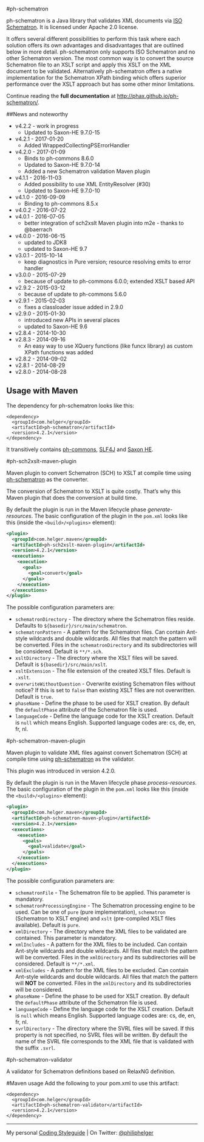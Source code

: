 #ph-schematron

ph-schematron is a Java library that validates XML documents via [ISO Schematron](http://www.schematron.com).
It is licensed under Apache 2.0 license.

It offers several different possibilities to perform this task where each solution offers its own advantages and disadvantages that are outlined below in more detail. ph-schematron only supports ISO Schematron and no other Schematron version.
The most common way is to convert the source Schematron file to an XSLT script and apply this XSLT on the XML document to be validated. Alternatively ph-schematron offers a native implementation for the Schematron XPath binding which offers superior performance over the XSLT approach but has some other minor limitations.

Continue reading the **full documentation** at http://phax.github.io/ph-schematron/.

##News and noteworthy

  * v4.2.2 - work in progress
    * Updated to Saxon-HE 9.7.0-15
  * v4.2.1 - 2017-01-20
    * Added WrappedCollectingPSErrorHandler
  * v4.2.0 - 2017-01-09
    * Binds to ph-commons 8.6.0
    * Updated to Saxon-HE 9.7.0-14
    * Added a new Schematron validation Maven plugin
  * v4.1.1 - 2016-11-03
    * Added possibility to use XML EntityResolver (#30)
    * Updated to Saxon-HE 9.7.0-10
  * v4.1.0 - 2016-09-09
    * Binding to ph-commons 8.5.x
  * v4.0.2 - 2016-07-22
  * v4.0.1 - 2016-07-05
    * better integration of sch2xslt Maven plugin into m2e - thanks to @baerrach
  * v4.0.0 - 2016-06-15
    * updated to JDK8
    * updated to Saxon-HE 9.7
  * v3.0.1 - 2015-10-14
    * keep diagnostics in Pure version; resource resolving emits to error handler
  * v3.0.0 - 2015-07-29
    * because of update to ph-commons 6.0.0; extended XSLT based API 
  * v2.9.2 - 2015-03-12
    * because of update to ph-commons 5.6.0 
  * v2.9.1 - 2015-02-03
    * fixes a classloader issue added in 2.9.0
  * v2.9.0 - 2015-01-30
    * introduced new APIs in several places
    * updated to Saxon-HE 9.6
  * v2.8.4 - 2014-10-30    
  * v2.8.3 - 2014-09-16
    * An easy way to use XQuery functions (like funcx library) as custom XPath functions was added
  * v2.8.2 - 2014-09-02
  * v2.8.1 - 2014-08-29
  * v2.8.0 - 2014-08-28

## Usage with Maven
The dependency for ph-schematron looks like this:
```
<dependency>
  <groupId>com.helger</groupId>
  <artifactId>ph-schematron</artifactId>
  <version>4.2.1</version>
</dependency>
```
It transitively contains [ph-commons](https://github.com/phax/ph-commons), [SLF4J](http://www.slf4j.org/) and [Saxon HE](http://saxon.sourceforge.net/).

#ph-sch2xslt-maven-plugin

Maven plugin to convert Schematron (SCH) to XSLT at compile time using [ph-schematron](https://github.com/phax/ph-schematron) as the converter.

The conversion of Schematron to XSLT is quite costly. That’s why this Maven plugin that does the conversion at build time. 

By default the plugin is run in the Maven lifecycle phase *generate-resources*. The basic configuration of the plugin in the `pom.xml` looks like this (inside the `<build>/<plugins>` element):
```xml
<plugin>
  <groupId>com.helger.maven</groupId>
  <artifactId>ph-sch2xslt-maven-plugin</artifactId>
  <version>4.2.1</version>
  <executions>
    <execution>
      <goals>
        <goal>convert</goal>
      </goals>
    </execution>
  </executions>
</plugin>
```
The possible configuration parameters are:
  * `schematronDirectory` - The directory where the Schematron files reside. Defaults to `${basedir}/src/main/schematron`.
  * `schematronPattern` - A pattern for the Schematron files. Can contain Ant-style wildcards and double wildcards. All files that match the pattern will be converted. Files in the `schematronDirectory` and its subdirectories will be considered. Default is `**/*.sch`.
  * `xsltDirectory` - The directory where the XSLT files will be saved. Default is `${basedir}/src/main/xslt`.
  * `xsltExtension` - The file extension of the created XSLT files. Default is `.xslt`.
  * `overwriteWithoutQuestion` - Overwrite existing Schematron files without notice? If this is set to `false` than existing XSLT files are not overwritten. Default is `true`.
  * `phaseName` - Define the phase to be used for XSLT creation. By default the `defaultPhase` attribute of the Schematron file is used.
  * `languageCode` - Define the language code for the XSLT creation. Default is `null` which means English. Supported language codes are: cs, de, en, fr, nl.

#ph-schematron-maven-plugin

Maven plugin to validate XML files against convert Schematron (SCH) at compile time using [ph-schematron](https://github.com/phax/ph-schematron) as the validator.

This plugin was introduced in version 4.2.0.

By default the plugin is run in the Maven lifecycle phase *process-resources*. The basic configuration of the plugin in the `pom.xml` looks like this (inside the `<build>/<plugins>` element):
```xml
<plugin>
  <groupId>com.helger.maven</groupId>
  <artifactId>ph-schematron-maven-plugin</artifactId>
  <version>4.2.1</version>
  <executions>
    <execution>
      <goals>
        <goal>validate</goal>
      </goals>
    </execution>
  </executions>
</plugin>
```
The possible configuration parameters are:
  * `schematronFile` - The Schematron file to be applied. This parameter is mandatory.
  * `schematronProcessingEngine` - The Schematron processing engine to be used. Can be one of `pure` (pure implementation), `schematron` (Schematron to XSLT engine) and `xslt` (pre-compiled XSLT files available). Default is `pure`.
  * `xmlDirectory` - The directory where the XML files to be validated are contained. This parameter is mandatory.
  * `xmlIncludes` - A pattern for the XML files to be included. Can contain Ant-style wildcards and double wildcards. All files that match the pattern will be converted. Files in the `xmlDirectory` and its subdirectories will be considered. Default is `**/*.xml`.
  * `xmlExcludes` - A pattern for the XML files to be excluded. Can contain Ant-style wildcards and double wildcards. All files that match the pattern will **NOT** be converted. Files in the `xmlDirectory` and its subdirectories will be considered.
  * `phaseName` - Define the phase to be used for XSLT creation. By default the `defaultPhase` attribute of the Schematron file is used.
  * `languageCode` - Define the language code for the XSLT creation. Default is `null` which means English. Supported language codes are: cs, de, en, fr, nl.
  * `svrlDirectory` - The directory where the SVRL files will be saved. If this property is not specified, no SVRL files will be written. By default the name of the SVRL file corresponds to the XML file that is validated with the suffix `.svrl`.

#ph-schematron-validator

A validator for Schematron definitions based on RelaxNG definition.

#Maven usage
Add the following to your pom.xml to use this artifact:
```
<dependency>
  <groupId>com.helger</groupId>
  <artifactId>ph-schematron-validator</artifactId>
  <version>4.2.1</version>
</dependency>
```

---

My personal [Coding Styleguide](https://github.com/phax/meta/blob/master/CodeingStyleguide.md) |
On Twitter: <a href="https://twitter.com/philiphelger">@philiphelger</a>
